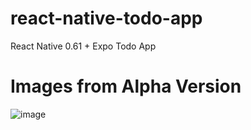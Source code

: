 # react-native-todo-app
React Native 0.61 + Expo Todo App

# Images from Alpha Version
![image](https://user-images.githubusercontent.com/20374208/82667066-c4fcdc80-9c3f-11ea-997e-037a2d38e6db.png)

